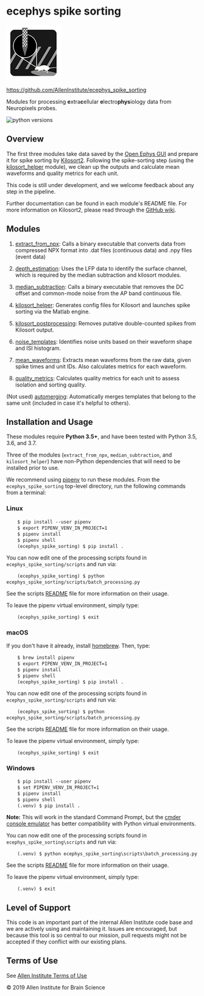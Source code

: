 # ecephys spike sorting

![ecephys_spike_sorting_icon](icon.png)

https://github.com/AllenInstitute/ecephys_spike_sorting

Modules for processing **e**xtra**c**ellular **e**lectro**phys**iology data from Neuropixels probes.

![python versions](https://img.shields.io/badge/python-3.5%20%7C%203.6%20%7C%203.7-blue.svg)


## Overview

The first three modules take data saved by the [Open Ephys GUI](https://github.com/open-ephys/plugin-gui) and prepare it for spike sorting by [Kilosort2](https://github.com/MouseLand/Kilosort2). Following the spike-sorting step (using the [kilosort_helper](ecephys_spike_sorting/modules/kilosort_helper/README.md) module), we clean up the outputs and calculate mean waveforms and quality metrics for each unit.

This code is still under development, and we welcome feedback about any step in the pipeline.

Further documentation can be found in each module's README file. For more information on Kilosort2, please read through the [GitHub wiki](https://github.com/MouseLand/Kilosort2/wiki).


## Modules

1. [extract_from_npx](ecephys_spike_sorting/modules/extract_from_npx/README.md): Calls a binary executable that converts data from compressed NPX format into .dat files (continuous data) and .npy files (event data)

2. [depth_estimation](ecephys_spike_sorting/modules/depth_estimation/README.md): Uses the LFP data to identify the surface channel, which is required by the median subtraction and kilosort modules.

3. [median_subtraction](ecephys_spike_sorting/modules/median_subtraction/README.md): Calls a binary executable that removes the DC offset and common-mode noise from the AP band continuous file.

4. [kilosort_helper](ecephys_spike_sorting/modules/kilosort_helper/README.md): Generates config files for Kilosort and launches spike sorting via the Matlab engine.

5. [kilosort_postprocessing](ecephys_spike_sorting/modules/kilosort_postprocessing/README.md): Removes putative double-counted spikes from Kilosort output.

6. [noise_templates](ecephys_spike_sorting/modules/noise_templates/README.md): Identifies noise units based on their waveform shape and ISI histogram.

7. [mean_waveforms](ecephys_spike_sorting/modules/mean_waveforms/README.md): Extracts mean waveforms from the raw data, given spike times and unit IDs. Also calculates metrics for each waveform.

8. [quality_metrics](ecephys_spike_sorting/modules/quality_metrics/README.md): Calculates quality metrics for each unit to assess isolation and sorting quality.

(Not used) [automerging](ecephys_spike_sorting/modules/automerging/README.md): Automatically merges templates that belong to the same unit (included in case it's helpful to others).


## Installation and Usage

These modules require **Python 3.5+**, and have been tested with Python 3.5, 3.6, and 3.7.

Three of the modules (`extract_from_npx`, `median_subtraction`, and `kilosort_helper`) have non-Python dependencies that will need to be installed prior to use.

We recommend using [pipenv](https://github.com/pypa/pipenv) to run these modules. From the `ecephys_spike_sorting` top-level directory, run the following commands from a terminal:

### Linux

```shell
    $ pip install --user pipenv
    $ export PIPENV_VENV_IN_PROJECT=1
    $ pipenv install
    $ pipenv shell
    (ecephys_spike_sorting) $ pip install .
```
You can now edit one of the processing scripts found in `ecephys_spike_sorting/scripts` and run via:

```shell
    (ecephys_spike_sorting) $ python ecephys_spike_sorting/scripts/batch_processing.py
```
See the scripts [README](ecephys_spike_sorting/scripts/README.md) file for more information on their usage.

To leave the pipenv virtual environment, simply type:

```shell
    (ecephys_spike_sorting) $ exit
```

### macOS

If you don't have it already, install [homebrew](https://brew.sh/). Then, type:

```shell
    $ brew install pipenv
    $ export PIPENV_VENV_IN_PROJECT=1
    $ pipenv install
    $ pipenv shell
    (ecephys_spike_sorting) $ pip install .
```
You can now edit one of the processing scripts found in `ecephys_spike_sorting/scripts` and run via:

```shell
    (ecephys_spike_sorting) $ python ecephys_spike_sorting/scripts/batch_processing.py
```
See the scripts [README](ecephys_spike_sorting/scripts/README.md) file for more information on their usage.

To leave the pipenv virtual environment, simply type:

```shell
    (ecephys_spike_sorting) $ exit
```

### Windows

```shell
    $ pip install --user pipenv
    $ set PIPENV_VENV_IN_PROJECT=1
    $ pipenv install
    $ pipenv shell
    (.venv) $ pip install .
```
**Note:** This will work in the standard Command Prompt, but the [cmder console emulator](https://cmder.net/) has better compatibility with Python virtual environments.

You can now edit one of the processing scripts found in `ecephys_spike_sorting\scripts` and run via:

```shell
    (.venv) $ python ecephys_spike_sorting\scripts\batch_processing.py
```
See the scripts [README](ecephys_spike_sorting/scripts/README.md) file for more information on their usage.

To leave the pipenv virtual environment, simply type:

```shell
    (.venv) $ exit
```

## Level of Support

This code is an important part of the internal Allen Institute code base and we are actively using and maintaining it. Issues are encouraged, but because this tool is so central to our mission, pull requests might not be accepted if they conflict with our existing plans.


## Terms of Use

See [Allen Institute Terms of Use](https://alleninstitute.org/legal/terms-use/)


© 2019 Allen Institute for Brain Science